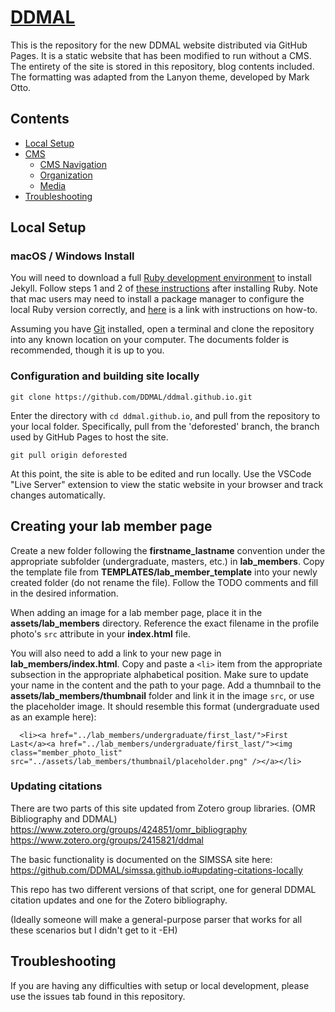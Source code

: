 # [DDMAL](https://DDMAL.github.io/DDMAL-new-site)

This is the repository for the new DDMAL website distributed via GitHub Pages. It is a static website that has been modified to run without a CMS. The entirety of the site is stored in this repository, blog contents included. The formatting was adapted from the Lanyon theme, developed by Mark Otto.

## Contents

- [Local Setup](#local-setup)
- [CMS](#cms)
  - [CMS Navigation](#cms-navigation)
  - [Organization](#organization)
  - [Media](#media)
- [Troubleshooting](#troubleshooting)

## Local Setup

### macOS / Windows Install

You will need to download a full [Ruby development environment](https://jekyllrb.com/docs/installation/) to install Jekyll. Follow steps 1 and 2 of [these instructions](https://jekyllrb.com/docs/) after installing Ruby. Note that mac users may need to install a package manager to configure the local Ruby version correctly, and [here](https://www.ruby-lang.org/en/documentation/installation/) is a link with instructions on how-to.

Assuming you have [Git](https://www.atlassian.com/git/tutorials/install-git) installed, open a terminal and clone the repository into any known location on your computer. The documents folder is recommended, though it is up to you.

### Configuration and building site locally

```
git clone https://github.com/DDMAL/ddmal.github.io.git
```

Enter the directory with `cd ddmal.github.io`, and pull from the repository to your local folder. Specifically, pull from the 'deforested' branch, the branch used by GitHub Pages to host the site.

```
git pull origin deforested
```

At this point, the site is able to be edited and run locally. Use the VSCode "Live Server" extension to view the static website in your browser and track changes automatically.

## Creating your lab member page

Create a new folder following the **firstname_lastname** convention under the appropriate subfolder (undergraduate, masters, etc.) in **lab_members**. Copy the template file from **TEMPLATES/lab_member_template** into your newly created folder (do not rename the file). Follow the TODO comments and fill in the desired information.

When adding an image for a lab member page, place it in the **assets/lab_members** directory. Reference the exact filename in the profile photo's `src` attribute in your **index.html** file.

You will also need to add a link to your new page in **lab_members/index.html**. Copy and paste a `<li>` item from the appropriate subsection in the appropriate alphabetical position. Make sure to update your name in the content and the path to your page. Add a thumnbail to the **assets/lab_members/thumbnail** folder and link it in the image `src`, or use the placeholder image. It should resemble this format (undergraduate used as an example here):

```
  <li><a href="../lab_members/undergraduate/first_last/">First Last</a><a href="../lab_members/undergraduate/first_last/"><img class="member_photo_list" src="../assets/lab_members/thumbnail/placeholder.png" /></a></li>
```

### Updating citations

There are two parts of this site updated from Zotero group libraries.
(OMR Bibliography and DDMAL)
https://www.zotero.org/groups/424851/omr_bibliography
https://www.zotero.org/groups/2415821/ddmal

The basic functionality is documented on the SIMSSA site here:
https://github.com/DDMAL/simssa.github.io#updating-citations-locally

This repo has two different versions of that script, one for general
DDMAL citation updates and one for the Zotero bibliography.

(Ideally someone will make a general-purpose parser that works for all
these scenarios but I didn't get to it -EH)

## Troubleshooting

If you are having any difficulties with setup or local development, please use the issues tab found in this repository.
